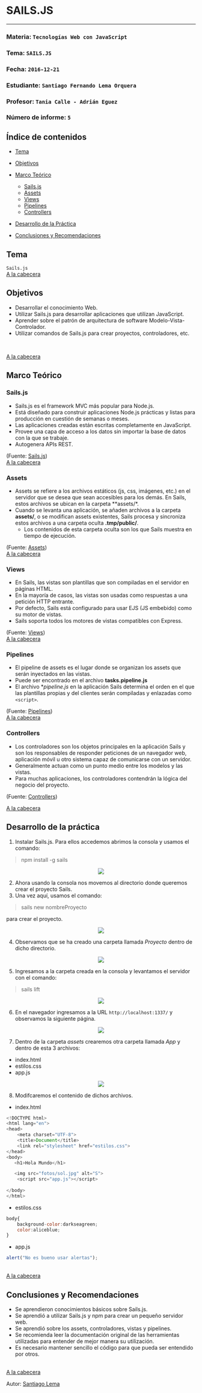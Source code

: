 # SAILS.JS
---

### Materia: `Tecnologías Web con JavaScript`
### Tema: `SAILS.JS` 
### Fecha: `2016-12-21`
### Estudiante: `Santiago Fernando Lema Orquera`
### Profesor: `Tania Calle - Adrián Eguez`
### Número de informe: `5`

<a name="Cabecera"></a>
## Índice de contenidos


- <a href="#Tema">Tema</a>
- <a href="#Objetivos">Objetivos</a>
- <a href="#Marco Teórico">Marco Teórico</a>
  * <a href="#Sails">Sails.js</a>
  * <a href="#Assets">Assets</a>
  * <a href="#Views">Views</a>
  * <a href="#Pipelines">Pipelines</a>
  * <a href="#Controllers">Controllers</a>

- <a href="#Desarrollo">Desarrollo de la Práctica</a>
- <a href="#Conclusiones y Recomendaciones">Conclusiones y Recomendaciones</a> 

<a name="Tema"></a>
## Tema
`Sails.js`
<br>
<a href="#Cabecera">A la cabecera</a>

<a name="Objetivos"></a>
## Objetivos
- Desarrollar el conocimiento Web.
- Utilizar Sails.js para desarrollar aplicaciones que utilizan JavaScript.
- Aprender sobre el patrón de arquitectura de software Modelo-Vista-Controlador.
- Utilizar comandos de Sails.js para crear proyectos, controladores, etc.
<br>

<a href="#Cabecera">A la cabecera</a>

<a name="Marco Teórico"></a>
## Marco Teórico


<a name="Sails"></a>
### Sails.js
* Sails.js es el framework MVC más popular para Node.js.
* Está diseñado para construir aplicaciones Node.js prácticas y listas para producción en cuestión de semanas o meses.
* Las aplicaciones creadas están escritas completamente en JavaScript.
* Provee una capa de acceso a los datos sin importar la base de datos con la que se trabaje.
* Autogenera APIs REST.


(Fuente: [Sails.js](http://sailsjs.com/))
<br>
<a href="#Cabecera">A la cabecera</a>

<a name="Assets"></a>
### Assets

* Assets se refiere a los archivos estáticos (js, css, imágenes, etc.) en el servidor que se desea que sean accesibles para los demás.
En Sails, estos archivos se ubican en la carpeta **assets/*.
* Cuando se levanta una aplicación, se añaden archivos a la carpeta **assets/**, o se modifican assets existentes, Sails procesa y sincroniza estos archivos a una carpeta oculta **.tmp/public/**.
    * Los contenidos de esta carpeta oculta son los que Sails muestra en tiempo de ejecución.

(Fuente: [Assets](http://sailsjs.com/documentation/concepts/assets))
<br>
<a href="#Cabecera">A la cabecera</a>

<a name="Views"></a>
### Views

* En Sails, las vistas son plantillas que son compiladas en el servidor en páginas HTML. 
* En la mayoría de casos, las vistas son usadas como respuestas a una petición HTTP entrante.
* Por defecto, Sails está configurado para usar EJS (JS embebido) como su motor de vistas.
* Sails soporta todos los motores de vistas compatibles con Express.

(Fuente: [Views](http://sailsjs.com/documentation/concepts/views))
<br>
<a href="#Cabecera">A la cabecera</a>

<a name="Pipelines"></a>
### Pipelines

* El pipeline de assets es el lugar donde se organizan los assets que serán inyectados en las vistas.
* Puede ser encontrado en el archivo **tasks.pipeline.js**
* El archivo **pipeline.js* en la aplicación Sails determina el orden en el que las plantillas propias y del clientes serán compiladas y enlazadas como `<script>`.

(Fuente: [Pipelines](http://sailsjs.com/documentation/anatomy/my-app/tasks/pipeline-js))
<br>
<a href="#Cabecera">A la cabecera</a>
<a name="Controllers"></a>

### Controllers

* Los controladores son los objetos principales en la aplicación Sails y son los responsables de responder peticiones de un navegador web, aplicación móvil u otro sistema capaz de comunicarse con un servidor.
* Generalmente actuan como un punto medio entre los modelos y las vistas. 
* Para muchas aplicaciones, los controladores contendrán la lógica del negocio del proyecto.

(Fuente: [Controllers](http://sailsjs.com/documentation/concepts/controllers))
<br>

<a href="#Cabecera">A la cabecera</a>


<a name="Desarrollo"></a>
## Desarrollo de la práctica


1) Instalar Sails.js. Para ellos accedemos abrimos la consola y usamos el comando:
> npm install -g sails

<p align="center">
<img src="https://github.com/santy-101/Tec_Web/blob/10-Sails-01/Informe/Im%C3%A1genes/inst.png?raw=true">
</p>


2) Ahora usando la consola nos movemos al directorio donde queremos crear el proyecto Sails.
3) Una vez aquí, usamos el comando:
> sails new nombreProyecto

para crear el proyecto.

<p align="center">
<img src="https://github.com/santy-101/Tec_Web/blob/10-Sails-01/Informe/Im%C3%A1genes/new.png?raw=true">
</p>
 
4) Observamos que se ha creado una carpeta llamada *Proyecto* dentro de dicho directorio.

<p align="center">
<img src="https://github.com/santy-101/Tec_Web/blob/10-Sails-01/Informe/Im%C3%A1genes/carpeta.png?raw=true">
</p>
 
5) Ingresamos a la carpeta creada en la consola y levantamos el servidor con el comando:
> sails lift

<p align="center">
<img src="https://github.com/santy-101/Tec_Web/blob/10-Sails-01/Informe/Im%C3%A1genes/lift.png?raw=true">
</p>

6) En el navegador ingresamos a la URL ```http://localhost:1337/``` y observamos la siguiente página.

<p align="center">
<img src="https://github.com/santy-101/Tec_Web/blob/10-Sails-01/Informe/Im%C3%A1genes/web.png?raw=true">
</p>

7) Dentro de la carpeta *assets* crearemos otra carpeta llamada *App* y dentro de esta 3 archivos:
* index.html
* estilos.css
* app.js

<p align="center">
<img src="https://github.com/santy-101/Tec_Web/blob/10-Sails-01/Informe/Im%C3%A1genes/archivos.png?raw=true">
</p>

8) Modifcaremos el contenido de dichos archivos.

* index.html

```javascript
<!DOCTYPE html>
<html lang="en">
<head>
    <meta charset="UTF-8">
    <title>Document</title>
    <link rel="stylesheet" href="estilos.css">
</head>
<body>
   <h1>Hola Mundo</h1>

   <img src="fotos/sol.jpg" alt="S">
    <script src="app.js"></script>
    
</body>
</html>
```

* estilos.css


```javascript
body{
    background-color:darkseagreen;
    color:aliceblue;
}
```

* app.js
```javascript
alert("No es bueno usar alertas");
```
<br>
<a href="#Cabecera">A la cabecera</a>

<a name="Conclusiones y Recomendaciones"></a>
## Conclusiones y Recomendaciones
* Se aprendieron conocimientos básicos sobre Sails.js.
* Se aprendió a utilizar Sails.js y npm para crear un pequeño servidor web.
* Se aprendió sobre los assets, controladores, vistas y pipelines.
* Se recomienda leer la documentación original de las herramientas utilizadas para entender de mejor manera su utilización.
* Es necesario mantener sencillo el código para que pueda ser entendido por otros.

<br>
<a href="#Cabecera">A la cabecera</a>

Autor: [Santiago Lema](https://github.com/santy-101)